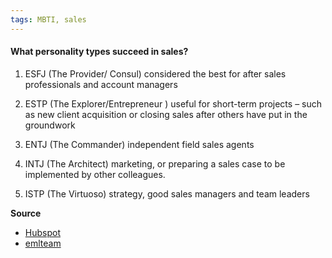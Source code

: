 ```yaml
---
tags: MBTI, sales
---
```


#### What personality types succeed in sales?

1.  ESFJ (The Provider/ Consul)
considered the best for after sales professionals and account managers

2.  ESTP (The Explorer/Entrepreneur )
useful for short-term projects – such as new client acquisition or closing sales after others have put in the groundwork

3.  ENTJ (The Commander)
independent field sales agents

4.  INTJ (The Architect)
marketing, or preparing a sales case to be implemented by other colleagues.

5.  ISTP (The Virtuoso)
strategy, good sales managers and team leaders

**Source**
- [Hubspot](https://blog.hubspot.com/sales/manage-salespeople-myers-briggs)
- [emlteam](https://blog.emlteam.com/sales-personality-myers-briggs-test/)
